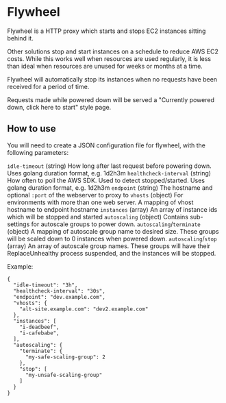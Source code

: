 # Flywheel

Flywheel is a HTTP proxy which starts and stops EC2 instances sitting behind
it.

Other solutions stop and start instances on a schedule to reduce AWS EC2 costs.
While this works well when resources are used regularly, it is less than ideal
when resources are unused for weeks or months at a time.

Flywheel will automatically stop its instances when no requests have been
received for a period of time.

Requests made while powered down will be served a "Currently powered down,
click here to start" style page.

## How to use

You will need to create a JSON configuration file for flywheel, with the
following parameters:

`idle-timeout` (string) How long after last request before powering down. Uses golang duration format, e.g. 1d2h3m
`healthcheck-interval` (string) How often to poll the AWS SDK. Used to detect stopped/started. Uses golang duration format, e.g. 1d2h3m
`endpoint` (string) The hostname and optional `:port` of the webserver to proxy to
`vhosts` (object) For environments with more than one web server. A mapping of vhost hostname to endpoint hostname
`instances` (array) An array of instance ids which will be stopped and started
`autoscaling` (object) Contains sub-settings for autoscale groups to power down.
`autoscaling`/`terminate` (object) A mapping of autoscale group name to desired size. These groups will be scaled down to 0 instances when powered down.
`autoscaling`/`stop` (array) An array of autoscale group names. These groups will have their ReplaceUnhealthy process suspended, and the instances will be stopped.

Example:

```
{
  "idle-timeout": "3h",
  "healthcheck-interval": "30s",
  "endpoint": "dev.example.com",
  "vhosts": {
    "alt-site.example.com": "dev2.example.com"
  },
  "instances": [
    "i-deadbeef",
    "i-cafebabe",
  ],
  "autoscaling": {
    "terminate": {
      "my-safe-scaling-group": 2
    },
    "stop": [
      "my-unsafe-scaling-group"
    ]
  }
}
```
